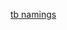 [tb namings](https://docs.google.com/spreadsheets/d/e/2PACX-1vT_8cG1M1Jsq50JbfD6LzY6Pe3anOSUsiWYps7AFX98ICvRYgaLYipWkszk1NFi2RqAQawi6hyf9yD-/pubhtml?gid=0&single=true)
